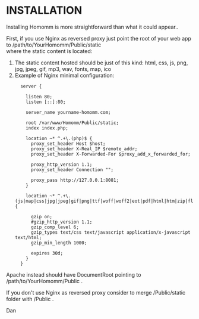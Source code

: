 # INSTALLATION
   
  Installing Homomm is more straightforward than what it could appear..   
  
  First, if you use Nginx as reversed proxy just point the root of your web app to /path/to/YourHomomm/Public/static   
  where the static content is located:
  
  <ol>  
  <li>The static content hosted should be just of this kind: html, css, js, png, jpg, jpeg, gif, mp3, wav, fonts, map, ico</li>   
  <li>Example of Nginx minimal configuration:
      
       
        
        
     
      server {   
     
        listen 80;
        listen [::]:80;
    
        server_name yourname-homomm.com;
     
        root /var/www/Homomm/Public/static;
        index index.php; 
       
        location ~* ^.+\.(php)$ {     
          proxy_set_header Host $host;     
          proxy_set_header X-Real_IP $remote_addr;     
          proxy_set_header X-Forwarded-For $proxy_add_x_forwarded_for;    
         
          proxy_http_version 1.1;     
          proxy_set_header Connection "";     
        
          proxy_pass http://127.0.0.1:8081;        
        }
        
        location ~* ^.+\.(js|map|css|jpg|jpeg|gif|png|ttf|woff|woff2|eot|pdf|html|htm|zip|flv|swf|ico|xml|txt|wav|mp3)$ {
     
          gzip on;
          #gzip_http_version 1.1;
          gzip_comp_level 6;
          gzip_types text/css text/javascript application/x-javascript text/html;
          gzip_min_length 1000;

          expires 30d;
        }      
      }     
     
     
  </li>
  </ol>  
  
  Apache instead should have DocumentRoot pointing to /path/to/YourHomomm/Public .   
  
  If you don't use Nginx as reversed proxy consider to merge /Public/static folder with /Public .   
  
  Dan
